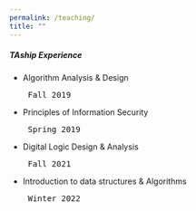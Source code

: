 ```yaml
---
permalink: /teaching/
title: ""
---
```

<h5> TAship Experience </h5>
<ul>
<li>Algorithm Analysis & Design
<pre> Fall 2019</pre></li>
<li>Principles of Information Security
<pre> Spring 2019</pre></li>
<li>Digital Logic Design & Analysis
<pre> Fall 2021</pre></li>
<li>Introduction to data structures & Algorithms 
<pre> Winter 2022</pre></li>  
</ul>
